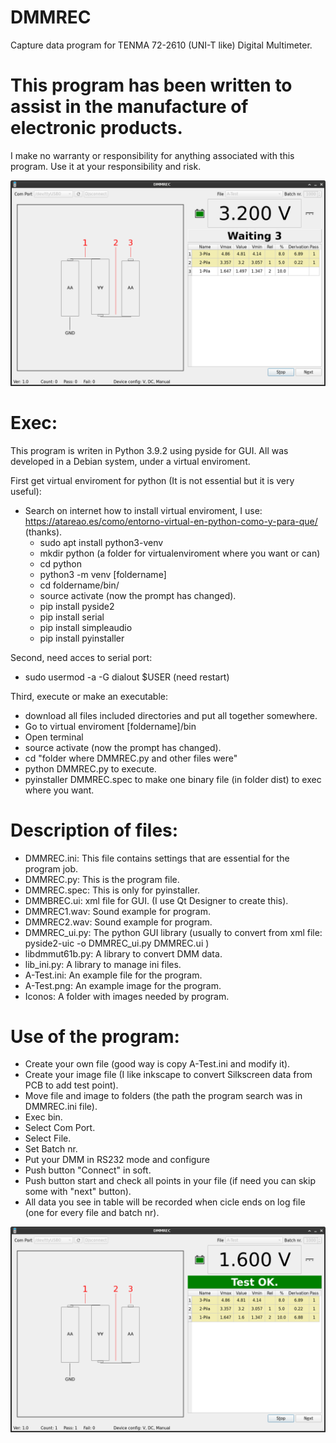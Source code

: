 # DMMREC
Capture data program for TENMA 72-2610 (UNI-T like) Digital Multimeter.

# This program has been written to assist in the manufacture of electronic products.

 I make no warranty or responsibility for anything associated with this program.
 Use it at your responsibility and risk.

![Screenshot1](Screenshot/Screenshot-01.png)

# Exec:
 This program is writen in Python 3.9.2 using pyside for GUI.
 All was developed in a Debian system, under a virtual enviroment.  
 
 First get virtual enviroment for python (It is not essential but it is very useful):
   - Search on internet how to install virtual enviroment, I use: https://atareao.es/como/entorno-virtual-en-python-como-y-para-que/  (thanks).
       - sudo apt install python3-venv
       - mkdir python  (a folder for virtualenviroment where you want or can)
       - cd python
       - python3 -m venv [foldername]
       - cd foldername/bin/
       - source activate (now the prompt has changed). 
       - pip install pyside2
       - pip install serial
       - pip install simpleaudio
       - pip install pyinstaller

 Second, need acces to serial port:
 - sudo usermod -a -G dialout $USER (need restart)
       
 Third, execute or make an executable:
 - download all files included directories and put all together somewhere.
 - Go to virtual enviroment [foldername]/bin
 - Open terminal
 - source activate (now the prompt has changed).
 - cd "folder where DMMREC.py and other files were"
 - python DMMREC.py to execute.
 - pyinstaller DMMREC.spec to make one binary file (in folder dist) to exec where you want. 
       
       

# Description of files:
  - DMMREC.ini: 
    This file contains settings that are essential for the program job.
  - DMMREC.py: 
    This is the program file.
  - DMMREC.spec: 
    This is only for pyinstaller.
  - DMMBREC.ui: 
    xml file for GUI. (I use Qt Designer to create this).
  - DMMREC1.wav: 
    Sound example for program.
  - DMMREC2.wav: 
    Sound example for program.
  - DMMREC_ui.py: 
    The python GUI library (usually to convert from xml file: pyside2-uic -o DMMREC_ui.py DMMREC.ui )
  - libdmmut61b.py: 
    A library to convert DMM data.
  - lib_ini.py: 
    A library to manage ini files.
  - A-Test.ini: 
    An example file for the program.
  - A-Test.png: 
    An example image for the program.
  - Iconos:
    A folder with images needed by program.

# Use of the program:
  - Create your own file (good way is copy A-Test.ini and modify it).
  - Create your image file (I like inkscape to convert Silkscreen data from PCB to add test point).
  - Move file and image to folders (the path the program search was in DMMREC.ini file).
  - Exec bin.
  - Select Com Port.
  - Select File.
  - Set Batch nr.
  - Put your DMM in RS232 mode and configure 
  - Push button "Connect" in soft.
  - Push button start and check all points in your file (if need you can skip some with "next" button).
  - All data you see in table will be recorded when cicle ends on log file (one for every file and batch nr). 
  
  ![Screenshot2](Screenshot/Screenshot-02.png)

  
